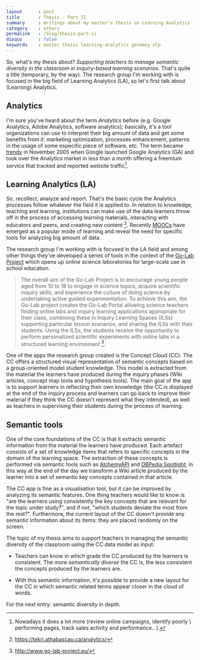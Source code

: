 ```yaml
---
layout      : post
title       : Thesis - Part II
summary     : Writings about my master's thesis on Learning Analytics
category    : others
permalink   : /blog/thesis-part-ii
disqus      : false
keywords    : master thesis learning-analytics germany nlp
---
```


So, what's my thesis about? *Supporting teachers to manage
semantic diversity in the classroom in inquiry-based learning scenarios*.
That's quite a title (temporary, by the way). The research group I'm working
with is focused in the big field of Learning Analytics (LA), so let's first
talk about (Learning) Analytics.

## Analytics

I'm sure you've heard about the term *Analytics* before (e.g. Google Analytics,
Adobe Analytics, software analytics); basically, it's a tool organizations
can use to interpret their big amount of data and get some benefits from it:
marketing optimization, processes enhancement, patterns in the usage of some
especific piece of software, etc. The term became [trendy] in November 2005
when Google launched Google Analytics (GA) and took over the Analytics
market in less than a month offering a freemium service that
tracked and reported website traffic[^1].

[^1]: Nowadays it does a lot more (review online campaigns, identify poorly \\
      performing pages, track sales activity and performance...).

## Learning Analytics (LA)

So, recollect, analyze and report. That's the basic cycle the Analytics
processes follow whatever the field it is applied to. In relation to
knowledge, teaching and learning, institutions can make use of the data
learners throw off in the process of accessing learning materials,
interacting with educators and peers, and creating new content [^2].
Recently [MOOCs] have emerged as a popular mode of learning and reveal
the need for specific tools for analyzing big amount of data.

[^2]: https://tekri.athabascau.ca/analytics/

The research group I'm working with is focused in the LA field and among other
things they've developed a series of tools in the context of the [Go-Lab Project]
which opens up online science laboratories for large-scale use in school
education.

> The overall aim of the Go-Lab Project is to encourage young people aged from
 10 to 18 to engage in science topics, acquire scientific inquiry skills,
 and experience the culture of doing science by undertaking active guided experimentation.
 To achieve this aim, the Go-Lab project creates the Go-Lab Portal allowing
 science teachers finding online labs and inquiry learning applications
 appropriate for their class, combining these in Inquiry Learning Spaces (ILSs)
 supporting particular lesson scenarios, and sharing the ILSs with their students.
 Using the ILSs, the students receive the opportunity to perform personalized
 scientific experiments with online labs in a structured learning environment [^3].

[^3]: http://www.go-lab-project.eu/

One of the apps the research group created is the Concept Cloud (CC). The CC
offers a structured visual representation of semantic concepts based on
a group-oriented model student knowledge. This model is extracted from the
material the learners have produced during the inquiry phases (Wiki articles,
concept map tools and hypothesis tools). The main goal of the app is to support
learners in reflecting their own knowledge (the CC is displayed at the end
of the inquiry process and learners can go back to improve their material if they
think the CC doesn't represent what they intended), as well as teachers in
supervising their students during the process of learning.

## Semantic tools

One of the core foundations of the CC is that it extracts semantic information
from the material the learners have produced. Each artefact consists of a set
of knowledge items that refers to specific concepts in the domain of the
learning space. The extraction of these concepts is performed via semantic tools
such as [AlchemyAPI] and [DBPedia Spotlight]; in this way at the end of the day we
transform a Wiki article produced by the learner into a set of semantic key concepts
contained in that article.

The CC app is fine as a visualisation tool, but it can be improved by analyzing
its semantic features. One thing teachers would like to know is "are the learners
using consistently the key concepts that are relevant for the topic under study?", and
if not, "which students deviate the most from the rest?". Furthermore, the current
layout of the CC doesn't provide any semantic information about its items:
they are placed randomly on the screen.

The topic of my thesis aims to support teachers in managing the semantic diversity
of the classroom using the CC data model as input:

 - Teachers can know in which grade the CC produced by the learners is consistent.
   The more *semantically diverse* the CC is, the less consistent the concepts
   produced by the learners are.

 - With this semantic information, it's possible to provide a new layout for the
   CC in which semantic related terms appear closer in the cloud of words.


For the next entry: semantic diversity in depth.

[trendy]: https://www.google.com/trends/explore?cat=32&date=all&q=analytics
[MOOCs]: https://en.wikipedia.org/wiki/Massive_open_online_course
[Go-Lab Project]: http://www.go-lab-project.eu/
[AlchemyAPI]: http://www.alchemyapi.com/
[DBPedia Spotlight]: https://github.com/dbpedia-spotlight/dbpedia-spotlight